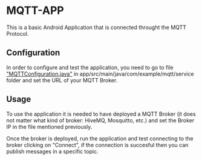# MQTT-APP
This is a basic Android Application that is connected throught the MQTT Protocol. 

## Configuration
In order to configure and test the application, you need to go to file ["MQTTConfiguration.java"](https://github.com/JoserraLP/MQTT-APP/blob/master/app/src/main/java/com/example/mqtt/service/MQTTConfiguration.java) in app/src/main/java/com/example/mqtt/service folder and set the URL of your MQTT Broker.

## Usage
To use the application it is needed to have deployed a MQTT Broker (it does not matter what kind of broker: HiveMQ, Mosquitto, etc.) and set the Broker IP in the file mentioned previously. 

Once the broker is deployed, run the application and test connecting to the broker clicking on "Connect", if the connection is succesful then you can publish messages in a specific topic.  
